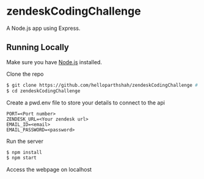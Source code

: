 # zendeskCodingChallenge
A Node.js app using Express.
## Running Locally

Make sure you have [Node.js](http://nodejs.org/) installed.

Clone the repo
```sh
$ git clone https://github.com/helloparthshah/zendeskCodingChallenge # or clone your own fork
$ cd zendeskCodingChallenge
```

Create a pwd.env file to store your details to connect to the api
```
PORT=<Port number>
ZENDESK_URL=<Your zendesk url>
EMAIL_ID=<email>
EMAIL_PASSWORD=<password>
```

Run the server
```sh
$ npm install
$ npm start
```

Access the webpage on localhost